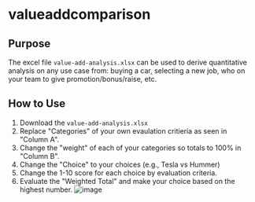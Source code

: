 # valueaddcomparison
## Purpose
The excel file ```value-add-analysis.xlsx``` can be used to derive quantitative analysis on any use case from: buying a car, selecting a new job, who on your team to give promotion/bonus/raise, etc.

## How to Use
1. Download the ```value-add-analysis.xlsx``` 
2. Replace "Categories" of your own evaulation critieria as seen in "Column A".
3. Change the "weight" of each of your categories so totals to 100% in "Column B".
4. Change the "Choice" to your choices (e.g., Tesla vs Hummer)
5. Change the 1-10 score for each choice by evaluation criteria.
6. Evaluate the "Weighted Total" and make your choice based on the highest number.
![image](https://user-images.githubusercontent.com/44328319/126077864-e09654bb-a15c-4242-996e-7b6721fe5cf0.png)
